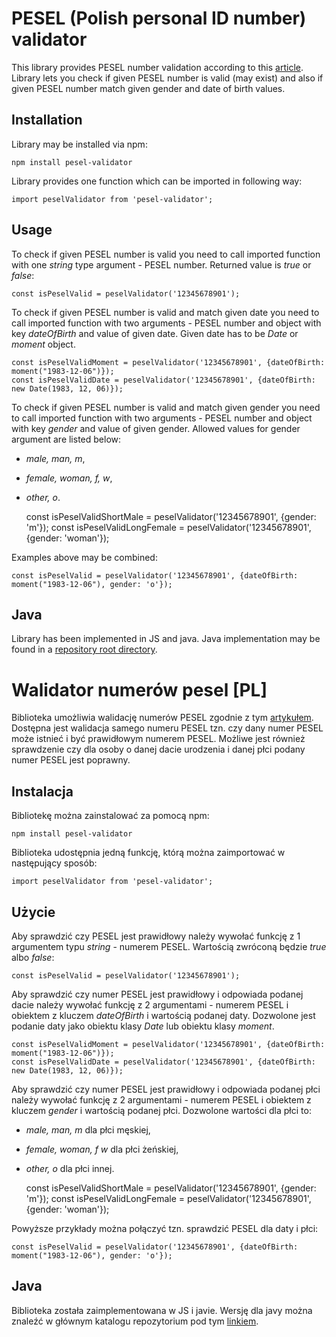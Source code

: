 # PESEL (Polish personal ID number) validator
This library provides PESEL number validation according to this [article](https://en.wikipedia.org/wiki/PESEL). Library lets you check if given PESEL number is valid (may exist) and also if given PESEL number match given gender and date of birth values.

## Installation

Library may be installed via npm:

    npm install pesel-validator

Library provides one function which can be imported in following way:

    import peselValidator from 'pesel-validator';

## Usage

To check if given PESEL number is valid you need to call imported function with one *string* type argument - PESEL number. Returned value is *true* or *false*:

    const isPeselValid = peselValidator('12345678901');

To check if given PESEL number is valid and match given date you need to call imported function with two arguments - PESEL number and object with key *dateOfBirth* and value of given date. Given date has to be *Date* or *moment* object.

    const isPeselValidMoment = peselValidator('12345678901', {dateOfBirth: moment("1983-12-06")});
	const isPeselValidDate = peselValidator('12345678901', {dateOfBirth: new Date(1983, 12, 06)});

To check if given PESEL number is valid and match given gender you need to call imported function with two arguments - PESEL number and object with key *gender* and value of given gender. Allowed values for gender argument are listed below:

- *male, man, m*,
- *female, woman, f, w*,
- *other, o*.


	const isPeselValidShortMale = peselValidator('12345678901', {gender: 'm'});
	const isPeselValidLongFemale = peselValidator('12345678901', {gender: 'woman'});

Examples above may be combined:

	const isPeselValid = peselValidator('12345678901', {dateOfBirth: moment("1983-12-06"), gender: 'o'});

## Java
Library has been implemented in JS and java. Java implementation may be found in a [repository root directory](https://github.com/kuna728/pesel-validator).

#

# Walidator numerów pesel [PL]

Biblioteka umożliwia walidację numerów PESEL zgodnie z tym [artykułem](https://pl.wikipedia.org/wiki/PESEL#Numer_PESEL).  Dostępna jest walidacja samego numeru PESEL tzn. czy dany numer PESEL może istnieć i być prawidłowym numerem PESEL. Możliwe jest również sprawdzenie czy dla osoby o danej dacie urodzenia i danej płci podany numer PESEL jest poprawny.

## Instalacja

Bibliotekę można zainstalować za pomocą npm:

	npm install pesel-validator

Biblioteka udostępnia jedną funkcję, którą można zaimportować w następujący sposób:

	import peselValidator from 'pesel-validator';

## Użycie

Aby sprawdzić czy PESEL jest prawidłowy należy wywołać funkcję z 1 argumentem typu *string* - numerem PESEL. Wartością zwróconą będzie *true* albo *false*:

	const isPeselValid = peselValidator('12345678901'); 

Aby sprawdzić czy numer PESEL jest prawidłowy i odpowiada podanej dacie należy wywołać funkcję z 2 argumentami - numerem PESEL i obiektem z  kluczem *dateOfBirth* i wartością podanej daty. Dozwolone jest podanie daty jako obiektu klasy *Date* lub obiektu klasy *moment*.

	const isPeselValidMoment = peselValidator('12345678901', {dateOfBirth: moment("1983-12-06")});
	const isPeselValidDate = peselValidator('12345678901', {dateOfBirth: new Date(1983, 12, 06)});

Aby sprawdzić czy numer PESEL jest prawidłowy i odpowiada podanej płci należy wywołać funkcję z 2 argumentami - numerem PESEL i obiektem z  kluczem *gender* i wartością podanej płci. Dozwolone wartości dla płci to:
- *male, man, m* dla płci męskiej,
- *female, woman, f w* dla płci żeńskiej,
- *other, o* dla płci innej.


	const isPeselValidShortMale = peselValidator('12345678901', {gender: 'm'});
	const isPeselValidLongFemale = peselValidator('12345678901', {gender: 'woman'});

Powyższe przykłady można połączyć tzn. sprawdzić PESEL dla daty i płci:

	const isPeselValid = peselValidator('12345678901', {dateOfBirth: moment("1983-12-06"), gender: 'o'});

## Java
Biblioteka została zaimplementowana w JS i javie. Wersję dla javy można znaleźć w głównym katalogu repozytorium pod tym [linkiem](https://github.com/kuna728/pesel-validator).

 
